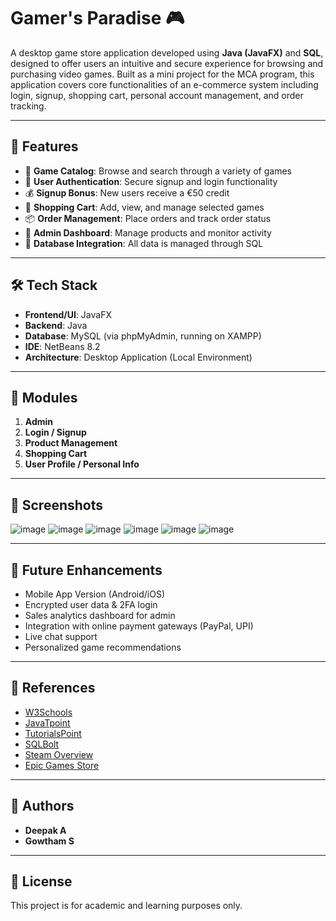 # Gamer's Paradise 🎮

A desktop game store application developed using **Java (JavaFX)** and **SQL**, designed to offer users an intuitive and secure experience for browsing and purchasing video games. Built as a mini project for the MCA program, this application covers core functionalities of an e-commerce system including login, signup, shopping cart, personal account management, and order tracking.

---

## 📌 Features

- 🛒 **Game Catalog**: Browse and search through a variety of games
- 🔐 **User Authentication**: Secure signup and login functionality
- 💰 **Signup Bonus**: New users receive a €50 credit
- 🧾 **Shopping Cart**: Add, view, and manage selected games
- 📦 **Order Management**: Place orders and track order status
- 👤 **Admin Dashboard**: Manage products and monitor activity
- 💾 **Database Integration**: All data is managed through SQL

---

## 🛠️ Tech Stack

- **Frontend/UI**: JavaFX
- **Backend**: Java
- **Database**: MySQL (via phpMyAdmin, running on XAMPP)
- **IDE**: NetBeans 8.2
- **Architecture**: Desktop Application (Local Environment)

---

## 📂 Modules

1. **Admin**
2. **Login / Signup**
3. **Product Management**
4. **Shopping Cart**
5. **User Profile / Personal Info**

---

## 📸 Screenshots

![image](https://github.com/user-attachments/assets/068c9e00-7779-4b2d-b040-d1b5d74d2b75)
![image](https://github.com/user-attachments/assets/9dd6c1f3-7a8d-4efa-89aa-5512562e4172)
![image](https://github.com/user-attachments/assets/4cb6e5f7-c19e-4d3d-9daf-fcaf94048f85)
![image](https://github.com/user-attachments/assets/c62b0b25-f6f0-446b-b8de-227b2653df6c)
![image](https://github.com/user-attachments/assets/00c268ad-6099-4700-99b7-61f6e01937c1)
![image](https://github.com/user-attachments/assets/a82ae5f9-ff37-4414-add7-f7b712a8a9f7)

---

## 🧩 Future Enhancements

- Mobile App Version (Android/iOS)
- Encrypted user data & 2FA login
- Sales analytics dashboard for admin
- Integration with online payment gateways (PayPal, UPI)
- Live chat support
- Personalized game recommendations

---

## 🔗 References

- [W3Schools](https://www.w3schools.com/)
- [JavaTpoint](https://www.javatpoint.com/)
- [TutorialsPoint](https://www.tutorialspoint.com/)
- [SQLBolt](https://www.sqlbolt.com/)
- [Steam Overview](https://www.androidauthority.com/what-is-steam-3254981/)
- [Epic Games Store](https://en.wikipedia.org/wiki/Epic_Games_Store)

---

## 👥 Authors

- **Deepak A** 
- **Gowtham S** 

---

## 📜 License

This project is for academic and learning purposes only.

